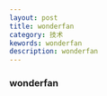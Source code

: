 ```yaml
---
layout: post
title: wonderfan
category: 技术
kewords: wonderfan
description: wonderfan
---
```


### wonderfan
